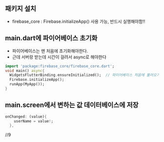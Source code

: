 ## 패키지 설치
* firebase_core : Firebase.initializeApp() 사용 가능, 반드시 실행해야함!!

## main.dart에 파이어베이스 초기화
* 파이어베이스는 맨 처음에 초기화해야한다.
* 근데 서버랑 받는데 시간이 걸려서 async로 해야한다
```dart
import 'package:firebase_core/firebase_core.dart';
void main() async{
  WidgetsFlutterBinding.ensureInitialized();  // 파이어베이스 처음에 불러오기
  Firebase.initializeApp();
  runApp(MyApp());
}
```

## main.screen에서 변하는 값 데이터베이스에 저장
```dart 
onChanged: (value){
    userName = value!;
  },
```



//9

